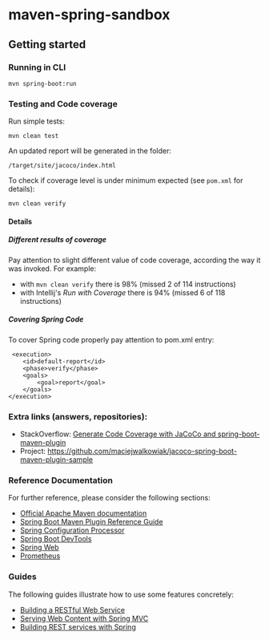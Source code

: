 # maven-spring-sandbox

## Getting started
### Running in CLI
`mvn spring-boot:run`

### Testing and Code coverage
Run simple tests:

`mvn clean test`

An updated report will be generated in the folder: 

`/target/site/jacoco/index.html`

To check if coverage level is under minimum expected (see `pom.xml` for details):

`mvn clean verify`

#### Details
##### Different results of coverage
Pay attention to slight different value of code coverage, according the way it was invoked.
For example:
* with `mvn clean verify` there is 98% (missed 2 of 114 instructions)
* with Intellij's *Run with Coverage* there is 94% (missed 6 of 118 instructions) 

##### Covering Spring Code
To cover Spring code properly pay attention to pom.xml entry:

     <execution>
        <id>default-report</id>
        <phase>verify</phase>
        <goals>
            <goal>report</goal>
        </goals>
    </execution>

### Extra links (answers, repositories):
* StackOverflow: [Generate Code Coverage with JaCoCo and spring-boot-maven-plugin](https://stackoverflow.com/a/60040545/7362660)
* Project: https://github.com/maciejwalkowiak/jacoco-spring-boot-maven-plugin-sample

### Reference Documentation
For further reference, please consider the following sections:

* [Official Apache Maven documentation](https://maven.apache.org/guides/index.html)
* [Spring Boot Maven Plugin Reference Guide](https://docs.spring.io/spring-boot/docs/2.2.7.RELEASE/maven-plugin/)
* [Spring Configuration Processor](https://docs.spring.io/spring-boot/docs/2.2.7.RELEASE/reference/htmlsingle/#configuration-metadata-annotation-processor)
* [Spring Boot DevTools](https://docs.spring.io/spring-boot/docs/2.2.7.RELEASE/reference/htmlsingle/#using-boot-devtools)
* [Spring Web](https://docs.spring.io/spring-boot/docs/2.2.7.RELEASE/reference/htmlsingle/#boot-features-developing-web-applications)
* [Prometheus](https://docs.spring.io/spring-boot/docs/2.2.7.RELEASE/reference/html/production-ready-features.html#production-ready-metrics-export-prometheus)

### Guides
The following guides illustrate how to use some features concretely:

* [Building a RESTful Web Service](https://spring.io/guides/gs/rest-service/)
* [Serving Web Content with Spring MVC](https://spring.io/guides/gs/serving-web-content/)
* [Building REST services with Spring](https://spring.io/guides/tutorials/bookmarks/)

